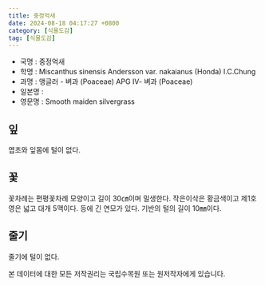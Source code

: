 ```yaml
---
title: 중정억새
date: 2024-08-18 04:17:27 +0800
category: [식물도감]
tag: [식물도감]
---
```




- 국명 : 중정억새
- 학명 : Miscanthus sinensis Andersson var. nakaianus (Honda) I.C.Chung
- 과명 : 앵글러 - 벼과 (Poaceae) APG Ⅳ- 벼과 (Poaceae)
- 일본명 : 
- 영문명 : Smooth maiden silvergrass


## 잎
엽초와 잎몸에 털이 없다.
## 꽃
꽃차례는 편평꽃차례 모양이고 길이 30㎝이며 밀생한다. 작은이삭은 황금색이고 제1호영은 넓고 대개 5맥이다. 등에 긴 연모가 있다. 기반의 털의 길이 10㎜이다.
## 줄기
줄기에 털이 없다.






본 데이터에 대한 모든 저작권리는 국립수목원 또는 원저작자에게 있습니다.
